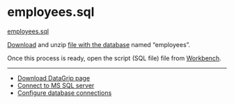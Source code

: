 # employees.sql
[employees.sql](https://github.com/tom2kota/employees.sql/blob/main/employees_db.pdf)

[Download](https://github.com/tom2kota/employees.sql/blob/main/employees.zip) and unzip [file with the database](https://github.com/tom2kota/employees.sql/blob/main/employees.zip) named “employees”.

Once this process is ready, open the script (SQL file) file from [Workbench](https://dev.mysql.com/downloads/workbench/).



--------


- [Download DataGrip page](https://www.jetbrains.com/datagrip/download)
- [Connect to MS SQL server](https://www.jetbrains.com/help/datagrip/db-tutorial-connecting-to-ms-sql-server.html)
- [Configure database connections](https://www.jetbrains.com/help/phpstorm/2020.3/configuring-database-connections.html)
